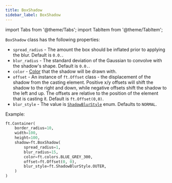 ```yaml
---
title: BoxShadow
sidebar_label: BoxShadow
---
```

import Tabs from '@theme/Tabs';
import TabItem from '@theme/TabItem';

`BoxShadow` class has the following properties:

* `spread_radius` - The amount the box should be inflated prior to applying the blur. Default is `0.0.`.
* `blur_radius` - The standard deviation of the Gaussian to convolve with the shadow's shape. Default is `0.0.`.
* `color` - [Color](/docs/reference/colors) that the shadow will be drawn with.
* `offset` - An instance of `ft.Offset` class - the displacement of the shadow from the casting element. Positive x/y offsets will shift the shadow to the right and down, while negative offsets shift the shadow to the left and up. The offsets are relative to the position of the element that is casting it. Default is `ft.Offset(0,0)`.
* `blur_style` - The value is [`ShadowBlurStyle`](/docs/reference/types/shadowblurstyle) enum. Defaults to `NORMAL`.

Example:

```python
ft.Container(
    border_radius=10,
    width=100,
    height=100,
    shadow=ft.BoxShadow(
        spread_radius=1,
        blur_radius=15,
        color=ft.colors.BLUE_GREY_300,
        offset=ft.Offset(0, 0),
        blur_style=ft.ShadowBlurStyle.OUTER,
    )
)
```